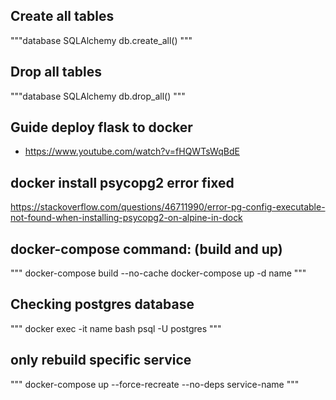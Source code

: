 ## Create all tables
"""database SQLAlchemy
db.create_all()
"""

## Drop all tables
"""database SQLAlchemy
db.drop_all()
"""

## Guide deploy flask to docker
- https://www.youtube.com/watch?v=fHQWTsWqBdE

## docker install psycopg2 error fixed
https://stackoverflow.com/questions/46711990/error-pg-config-executable-not-found-when-installing-psycopg2-on-alpine-in-dock

## docker-compose command: (build and up)
"""
docker-compose build --no-cache
docker-compose up -d name
"""

## Checking postgres database
"""
docker exec -it name bash
psql -U postgres
"""

## only rebuild specific service
"""
docker-compose up --force-recreate --no-deps service-name
"""